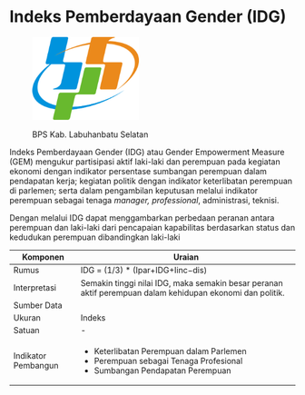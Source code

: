 # Indeks Pemberdayaan Gender (IDG)

<div align="left">

<figure><img src="../../.gitbook/assets/Lambang_Badan_Pusat_Statistik_(BPS)_Indonesia.svg (1).png" alt="" width="188"><figcaption><p>BPS Kab. Labuhanbatu Selatan</p></figcaption></figure>

</div>

Indeks Pemberdayaan Gender (IDG) atau Gender Empowerment Measure (GEM) mengukur partisipasi aktif laki-laki dan perempuan pada kegiatan ekonomi dengan indikator persentase sumbangan perempuan dalam pendapatan kerja; kegiatan politik dengan indikator keterlibatan perempuan di parlemen; serta dalam pengambilan keputusan melalui indikator perempuan sebagai tenaga _manager, professional_, administrasi, teknisi.

Dengan melalui IDG dapat menggambarkan perbedaan peranan antara perempuan dan laki-laki dari pencapaian kapabilitas berdasarkan status dan kedudukan perempuan dibandingkan laki-laki

| Komponen            | Uraian                                                                                                                                      |
| ------------------- | ------------------------------------------------------------------------------------------------------------------------------------------- |
| Rumus               | IDG = (1/3) \* (Ipar+IDG+Iinc−dis)                                                                                                          |
| Interpretasi        | Semakin tinggi nilai IDG, maka semakin besar peranan aktif perempuan dalam kehidupan ekonomi dan politik.                                   |
| Sumber Data         |                                                                                                                                             |
| Ukuran              | Indeks                                                                                                                                      |
| Satuan              | -                                                                                                                                           |
| Indikator Pembangun | <ul><li>Keterlibatan Perempuan dalam Parlemen</li><li>Perempuan sebagai Tenaga Profesional</li><li>Sumbangan Pendapatan Perempuan</li></ul> |
